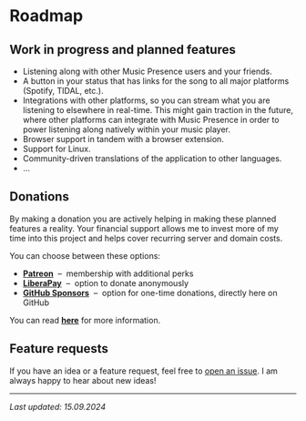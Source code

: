 # Roadmap

## Work in progress and planned features

- Listening along with other Music Presence users and your friends.
- A button in your status that has links for the song
  to all major platforms (Spotify, TIDAL, etc.).
- Integrations with other platforms,
  so you can stream what you are listening to elsewhere in real-time.
  This might gain traction in the future,
  where other platforms can integrate with Music Presence
  in order to power listening along natively within your music player.
- Browser support in tandem with a browser extension.
- Support for Linux.
- Community-driven translations of the application to other languages.
- ...

## Donations

By making a donation you are actively helping
in making these planned features a reality.
Your financial support allows me to invest more of my time into this project
and helps cover recurring server and domain costs.

You can choose between these options:

* **[Patreon](https://www.patreon.com/musicpresence)**
  &nbsp;&ndash;&nbsp; membership with additional perks
* **[LiberaPay](https://liberapay.com/jonasvandenberg)**
  &nbsp;&ndash;&nbsp; option to donate anonymously
* **[GitHub Sponsors](https://github.com/sponsors/ungive)**
  &nbsp;&ndash;&nbsp; option for one-time donations, directly here on GitHub

You can read [**here**](../FUNDING.md) for more information.

## Feature requests

If you have an idea or a feature request,
feel free to [open an issue](
  https://github.com/ungive/discord-music-presence/issues).
I am always happy to hear about new ideas!

---

*Last updated: 15.09.2024*
